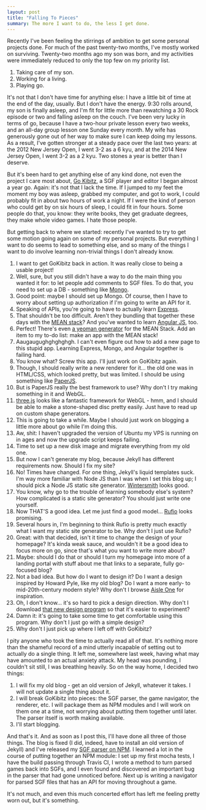 ```yaml
---
layout: post
title: "Falling To Pieces"
summary: The more I want to do, the less I get done.
---
```

Recently I've been feeling the stirrings of ambition to get some personal projects done. For much of the past twenty-two months, I've mostly worked on surviving. Twenty-two months ago my son was born, and my activities were immediately reduced to only the top few on my priority list.

1. Taking care of my son.
2. Working for a living.
3. Playing go.

It's not that I don't have time for anything else: I have a little bit of time at the end of the day, usually. But I don't have the energy. 9:30 rolls around, my son is finally asleep, and I'm fit for little more than rewatching a 30 Rock episode or two and falling asleep on the couch. I've been very lucky in terms of go, because I have a two-hour private lesson every two weeks, and an all-day group lesson one Sunday every month. My wife has generously gone out of her way to make sure I can keep doing my lessons. As a result, I've gotten stronger at a steady pace over the last two years: at the 2012 New Jersey Open, I went 3-2 as a 6 kyu, and at the 2014 New Jersey Open, I went 3-2 as a 2 kyu. Two stones a year is better than I deserve.

But it's been hard to get anything else of any kind done, not even the project I care most about, [Go Kibitz](http://gokibitz.com), a SGF player and editor I began almost a year go. Again: it's not that I lack the time. If I jumped to my feet the moment my boy was asleep, grabbed my computer, and got to work, I could probably fit in about two hours of work a night. If I were the kind of person who could get by on six hours of sleep, I could fit in four hours. Some people do that, you know: they write books, they get graduate degrees, they make whole video games. I hate those people.

But getting back to where we started: recently I've wanted to try to get some motion going again on some of my personal projects. But everything I want to do seems to lead to something else, and so many of the things I want to do involve learning non-trivial things I don't already know.

1. I want to get GoKibitz back in action. It was really close to being a usable project!
2. Well, sure, but you still didn't have a way to do the main thing you wanted it for: to let people add comments to SGF files. To do that, you need to set up a DB - something like [Mongo](https://www.mongodb.org/).
3. Good point: maybe I should set up Mongo. Of course, then I have to worry about setting up authorization if I'm going to write an API for it.
4. Speaking of APIs, you're going to have to actually learn [Express](http://expressjs.com/).
5. That shouldn't be too difficult. Aren't they bundling that together these days with the [MEAN stack](http://mean.io/)? And you've wanted to learn [Angular JS](https://angularjs.org/), too.
6. Perfect! There's even [a yeoman generator](http://addyosmani.com/blog/full-stack-javascript-with-mean-and-yeoman/) for the MEAN Stack. Add an item to my to-do list: make an app with the MEAN stack!
7. Aaugaugughghghghgh. I can't even figure out how to add a new page to this stupid app. Learning Express, Mongo, and Angular together is failing hard.
8. You know what? Screw this app. I'll just work on GoKibitz again.
9. Though, I should really write a new renderer for it... the old one was in HTML/CSS, which looked pretty, but was limited. I should be using something like [PaperJS](http://paperjs.org/).
10. But is PaperJS really the best framework to use? Why don't I try making something in it and WebGL.
11. [three.js](http://threejs.org/) looks like a fantastic framework for WebGL - hmm, and I should be able to make a stone-shaped disc pretty easily. Just have to read up on custom shape generators.
12. This is going to take a while. Maybe I should just work on blogging a little more about go while I'm doing this.
13. Aw, shit: I haven't upgraded the version of Ubuntu my VPS is running on in ages and now the upgrade script keeps failing.
14. Time to set up a new disk image and migrate everything from my old one.
15. But now I can't generate my blog, because Jekyll has different requirements now. Should I fix my site?
16. No! Times have changed. For one thing, Jekyll's liquid templates suck. I'm way more familiar with Node JS than I was when I set this blog up; I should pick a Node JS static site generator. [Wintersmith](http://wintersmith.io/) looks good.
17. You know, why go to the trouble of learning somebody else's system? How complicated is a static site generator? You should just write one yourself.
18. Now THAT'S a good idea. Let me just find a good model... [Rufio](https://github.com/wesleytodd/rufio) looks promising.
19. Several hours in, I'm beginning to think Rufio is pretty much exactly what I want my static site generator to be. Why don't I just use Rufio?
20. Great: with that decided, isn't it time to change the design of your homepage? It's kinda weak sauce, and wouldn't it be a good idea to focus more on go, since that's what you want to write more about?
21. Maybe: should I do that or should I turn my homepage into more of a landing portal with stuff about me that links to a separate, fully go-focused blog?
22. Not a bad idea. But how do I want to design it? Do I want a design inspired by Howard Pyle, like my old blog? Do I want a more early- to mid-20th-century modern style? Why don't I browse [Aisle One](http://www.aisleone.net/) for inspiration.
23. Oh, I don't know... it's so hard to pick a design direction. Why don't I download [that new design program](http://macaw.co) so that it's easier to experiment?
24. Damn it: it's going to take some time to get comfortable using this program. Why don't I just go with a simple design?
25. Why don't I just pick up where I left off with GoKibitz?

I pity anyone who took the time to actually read all of that. It's nothing more than the shameful record of a mind utterly incapable of setting out to actually do a single thing. It left me, somewhere last week, having what may have amounted to an actual anxiety attack. My head was pounding, I couldn't sit still, I was breathing heavily. So on the way home, I decided two things:

1. I will fix my old blog - get an old version of Jekyll, whatever it takes. I will not update a single thing about it.
2. I will break GoKibitz into pieces: the SGF parser, the game navigator, the renderer, etc. I will package them as NPM modules and I will work on them one at a time, not worrying about putting them together until later. The parser itself is worth making available.
3. I'll start blogging.

And that's it. And as soon as I post this, I'll have done all three of those things. The blog is fixed (I did, indeed, have to install an old version of Jekyll) and I've released my [SGF parser on NPM](https://www.npmjs.org/package/smartgame). I learned a lot in the course of putting together an NPM module: I set up my first mocha tests, I have the build passing through Travis CI, I wrote a method to turn parsed games back into SGFs, and I even found and discovered an important bug in the parser that had gone unnoticed before. Next up is writing a navigator for parsed SGF files that has an API for moving throughout a game.

It's not much, and even this much concerted effort has left me feeling pretty worn out, but it's something.
